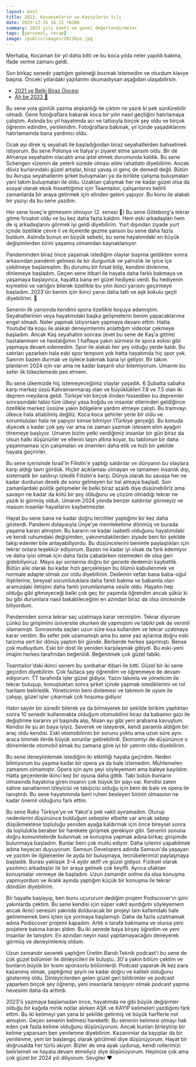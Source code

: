 ```yaml
---
layout: post
title: 2023, Kazanımların ve Kayıpların Yılı
date: 2023-12-26 16:12 +0300
summary: 2023 yılı özeti ve genel değerlendirmeler
tags: [personal, recap]
image: /public/images/2023bye.jpg
---
```


Merhaba, Kocaman bir yıl daha bitti ve bu koca yılda neler yapıldı bakma, ifade verme zamanı geldi.

Son birkaç senedir yaptığım geleneği bozmak istemedim ve oturdum klavye başına. Önceki yıllardaki yazılarımı okumadıysan aşağıdan ulaşabilirsin.

- [2021 ve Belki Biraz Öncesi](https://medium.com/@eayurt/2021-ve-belki-biraz-%C3%B6ncesi-f3ec22b6a9be)
- [Ah be 2022 👋](https://medium.com/@eayurt/ah-be-2022-93811054c20f)

Bu sene yola günlük yazma alışkanlığı ile çıktım ne yazık ki pek sürdürebilir olmadı. Gene fotoğraflara bakarak koca bir yılın nasıl geçtiğini hatırlamaya çalıştım. Aslında bu yıl hayatımda acı ve tatlısıyla birçok şey oldu ve birçok öğrenim edindim, yenilendim. Fotoğraflara bakmak, yıl içinde yaşadıklarımı hatırlamamda bana yardımcı oldu.

Ocak ayı direk iş seyahati ile başladığından biraz seyahatlerden bahsetmek istiyorum. Bu sene Polonya ve İtalya'yı ziyaret etme şansım oldu. Bir de Almanya seyahatim olacaktı ama iptal etmek durumunda kaldık. Bu sene Schengen vizemin de yeterli sürede olması elimi rahatlattı diyebilirim. Ancak döviz kurlarındaki güzel artışlar, biraz yavaş ol genç de demedi değil. Bütün bu Avrupa seyahatlerim şirket buluşmaları ya da birlikte çalışma buluşmaları yani takım buluşmaları ile oldu. Uzaktan çalışmak her ne kadar güzel olsa da sosyal olarak eksik hissettiğimiz için Teamtailor, çalışanlarını belirli zamanlarda bir araya getirmek için elinden geleni yapıyor. Bu konu ile alakalı bir yazıyı da bu sene yazdım.

Her sene İsveç'e gitmesem olmuyor (2. senesi 🤪) Bu sene Göteborg'a tekrar gitme fırsatım oldu ve bu kez daha fazla kaldım. Hem eski arkadaşları hem de iş arkadaşlarını görmek iyi geldi diyebilirim. Yurt dışından ziyade yurt içinde özellikle çevre il ve ilçelerde gezme şansını bu sene daha fazla buldum. Aslında bunun en büyük sebebi, bu sene hayatımdaki en büyük değişimlerden birini yaşamış olmamdan kaynaklanıyor.

Pandeminden biraz önce yaşamak istediğim olaylar başıma geldikten sonra arkasından pandemi gelmesi ile bir durgunluk ve yalnızlık ile iyice içe çekilmeye başlamıştım. Bu durumu bir fırsat bilip, kendimi dinlenme, dinlemeye başladım. Geçen sene itibari ile hayata daha farklı bakmaya ve yaşamaya başlayınca, hayatta bana en güzel hediyesi verdi. Bu hediyenin kıymetini ve varlığını bilerek özellikle bu yılın ikinci yarısını geçirmeye başladım. 2023'ün benim için ikinci yarısı daha tatlı ve aşk kokulu geçti diyebilirim. 🌸

Senenin ilk yarısında kendimi spora özellikle koşuya adamıştım. Seyahatlerimin veya hayatımdaki başka gelişmelerin benim yapacaklarıma engel olmadı. Neler yapmak istiyorsam yapmaya devam ettim. Hatta Youtube'da koşu ile alakalı deneyimlerimi anlattığım videolar çekmeye başladım. Ancak Kaş seyahatim sonrası (evet bu sene de Kaş'a gittim) hastalanmam ve hastalığımın 1 haftaya yakın sürmesi ile spora eskisi gibi yapmaya devam edemedim. Spor ile alakalı her şey olduğu yerde kaldı. Bu satırları yazarken hala eski spor tempom yok hatta hayatımda hiç spor yok. Sanırım bazen durmak ve öylece bakmak bana iyi geliyor. Bir takım planlarım 2024 için var ama ne kadar başarılı olur bilemiyorum. Umarım bu sefer ilk tökezlemede pes etmem.

Bu sene ülkemizde hiç istemeyeceğimiz olaylar yaşadık. 6 Şubatta sabaha karşı merkez üssü Kahramanmaraş olan ve büyüklükleri 7.8 ve 7.5 olan iki deprem meydana geldi. Türkiye'nin birçok ilinden hissedilen bu depremler sonrasındaki tablo tüm ülkeyi yasa boğdu ve insanlar ellerinden geldiğince özellikle merkez üssüne yakın bölgelere yardım etmeye çalıştı. Bu tramvayı ülkece hala atlabilmiş değiliz. Koca koca şehirler yerle bir oldu ve sorumluluları hala ne yapıyor kimse bilmiyor (Türkiye gerçeği). Bu konuda diyecek o kadar çok şey var ama ne zaman yazmak istesem elim ayağım titremeye başlıyor. Umarım bizim yetki verdiğimiz insanlar bir gün biraz da olsun halkı düşünürler ve ellerini taşın altına koyar, bu tablonun bir daha yaşanmaması için çalışmaları ve önemleri daha etik ve hızlı bir şekilde hayata geçirirler.

Bu sene içerisinde İsrail'in Filistin'e yaptığı saldırılar ve dünyanın bu olaylara karşı aldığı tavrı gördük. Hiçbir açıklaması olmayan ve tamamen insanlık dışı, sistematik bir saldırıyı izledik Filistin'e karşı. Dünya olarak bu savaşa her ne kadar durdurun desek de sonu gelmeyen bir hal almaya başladı. Son zamanlardaki politik gelişmeler ile belki biraz azaldı diye düşünebiliriz ama savaşın ne kadar da kötü bir şey olduğunu ve çözüm olmadığı tekrar ne yazık ki görmüş olduk. Umarım 2024 yılında benzer saldırılar görmeyiz ve masum insanlar hayatlarını kaybetmezler.

Hayat bu sene bana ne kadar doğru tercihler yaptığımı bir kez daha gösterdi. Pandemi dolayısıyla Ünye'ye memleketime dönmüş ve burada yaşama kararı almıştım. Bu kararın ne kadar isabetli olduğunu hayatımdaki ve kendi ruhumdaki değişimden, yakınımdakilerden ziyade beni bir şekilde takip edenler bile anlayabiliyordu. Bu düşüncelerini benimle paylaştıkları için tekrar onlara teşekkür ediyorum. Bazen ne kadar iyi olsak da fark edemiyor ve daha iyisi olmak için daha fazla çabalarken istemeden de olsa geri gidebiliyoruz. Mayıs ayı sonlarına doğru bir gecede dedemizi kaybettik. Bütün aile olarak bu kadar hızlı gerçekleşen bu ölümü kabullenmek ve normale adapte olmak zor oldu diyebilirim. Dedemin vefatı bana baba-oğul ilişkilerine, bireysel sorumluluklara daha farklı bakma ve babamla olan aramızdaki iletişimi daha farklı yorumlamama vesile oldu. Hayatın hep olduğu gibi gitmeyeceği belki çok geç bir yaşımda öğrendim ancak şükür ki bu gibi durumlara nasıl bakabileceğimi en azından biraz da olsa öncesinde biliyordum.

Pandemiden sonra tekrar saç uzatmaya karar vermiştim. Tekrar diyorum çünkü bu girişimimi üniversite okurken de yapmıştım ve tabiki pek de verimli olamamıştı. Sonrasında saçları uzun süre kısa kullandım ve tekrar uzatmaya karar verdim. Bu sefer pek uzamamıştı ama bu sene yaz aylarına doğru eski tarzıma sert bir dönüş yaptım bir günde. Berberde herkes şaşırmıştı. Bense çok mutluydum. Eski bir dost ile yeniden karşılaşmak gibiydi. Bu eski-yeni imajim herkes tarafından beğenildi. Beğenilmek çok güzel tabiki.

Teamtailor'daki ikinci senem bu sonbahar itibari ile bitti. Güzel bir iki sene geçirdim diyebilirim. Çok fazlaca şey öğrendim ve öğrenmeye de devam ediyorum. TT tarafında işler güzel gidiyor. Yazın takımla ve yöneticim ile tekrar buluşup, konuştuktan sonra şirket içinde yapmak istediklerimi ve rol haritamı belirledik. Yöneticimin beni dinlemesi ve takımım ile uyum ile çalışıp, güzel işler çıkarmak çok hoşuma gidiyor.

Hatırı sayılır bir süredir bilerek ya da bilmeyerek bir şekilde birikim yaptıktan sonra 10 senedir kullanmakta olduğum otomobilimi biraz da babamın gazı ile değiştirme kararını yıl başında alıp, Nisan ayı gibi yeni arabama kavuştum. Kendisi ile şu an baya iyiyiz. Severek ve isteyerek, kendi paramla aldığım bir araç oldu kendisi. Eski otomobilimin bir sorunu yoktu ama uzun süre aynı araca binmek ilerde büyük sorunlar getirebilirdi. Ekonomiyi de düşününce o dönemlerde otomobil almak bu zamana göre iyi bir yatırım oldu diyebilirim.

Bu sene deneyimlemek istediğim iki etkinliği hayata geçirdim. Neden bilmiyorum bu yaşıma kadar bir opera ya da bale izlemedim. Muhtemelen zamanım olmamıştır. Opera için aynı şeyi söyleyemem ama baleye bayıldım. Hatta geçenlerde ikinci kez bir oyuna daha gittik. Tabi bütün bunların olmasında hayatıma giren insanın çok büyük bir payı var. Kendisi zaten sahne sanatlarının izleyicisi ve takipcisi olduğu için beni de bale ve opera ile tanıştırdı. Bu sene hayatımında beni ruhen besleyen birinin olmasının ne kadar önemli olduğunu fark ettim.

Bu sene Ruby Türkiye'ye ve Yakut'a pek vakit ayıramadım. Oturup nedenlerini düşününce bulduğum sebepler elbette var ancak sebep düşükmektese topluluğu yeniden ayağa kaldırmak için önce bireysel sonra da toplulukla beraber bir harekete girişmek gerekiyor gibi. Senenin sonuna doğru komunitelerde bulunmak ve konuşma yapmak adına birkaç girişimde bulunmaya başladım. Bunlar beni çok mutlu ediyor. Daha iyilerini yapabilmek adına heyecan duyuyorum. Samsun Developers adında Samsun'da yaşayan ve yazılım ile ilgilenenler ile ayda bir buluşmaya, tecrübelerimizi paylaşmaya başladık. Burası yaklaşık 3–4 aydır aktif ve güzel gidiyor. Fiziksel olarak yazılımcı arkadaşlar ile bir araya gelmek çok keyifli. Ayrıca ufaktan konuşmalar vermeye de başladım. Uzun zamandır online da olsa konuşma yapmıyordum ve Aralık ayında yaptığım küçük bir konuşma ile tekrar döndüm diyebilirim.

Bir hayalle başlayıp, ben bunu uçururum dediğim projem Podiscover'ın ipini yakınlarda çektim. Bu sene kendisi için süper vakit ayırdığımı söyleyemem ancak ikinci senesini yakında dolduracak bir projeyi tam kafamdaki hale getirememek beni içten içe yormaya başlamıştı. Daha da fazla uzatmamak adına Podiscover projemi kapadım. Artık o tarafa bakmama ve olursa yeni projelere bakma kararı aldım. Bu iki senede baya birşey öğredim ve yeni insanlar ile tanıştım. En azından neyin nasıl yapılamayacağını deneyerek görmüş ve deneyimlemiş oldum.

Uzun zamandır severek yaptığım Üretim Bandı:Teknik podcast'i bu sene de çok güzel bölümler ile dinleyicileri ile buluştu. 30'a yakın bölüm çektim ve bunların büyük bir kısmı sponsorlu bölümlerdi. Podcast yaparak ilk kez para kazanmış olmak, yaptığımız şeyin ne kadar doğru ve kaliteli olduğunu göstermiş oldu. Dinleyicilerden gelen güzel geri bildirimler ve podcast yaparken birçok şey öğrenip, yeni insanlarla tanışıyor olmak podcast yapma hevesimi daha da arttırdı.

2023'ü yazmaya başlamadan önce, hayatımda ne gibi büyük değişimler olduğu bir kağıda minik notlar alırken AŞK ve KAYIP kelimeleri yazdığımı fark ettim. Bu iki kelimeyi yan yana bi şekilde getirmiş ve büyük harflerle not almıştım. Geçen senenin kelimesi hareketti. Bu senenin kelimesi olmayı hak eden çok fazla kelime olduğunu düşünüyorum. Ancak bunları birleştirip bir kelime yaparsam ben yenilenme diyebilirim. Kazanımlar da kayıplar da bir yenilenme, yeni bir başlangıç olarak görülmeli diye düşünüyorum. Hayat bir doğrusalda her türlü akıyor. Bizler de ona ayak uydurup, kendi rollerimizi belirlemeli ve hayata devam etmeliyiz diye düşünüyorum. Hepinize çok ama çok güzel bir 2024 yılı diliyorum.
Sevgiler ❤️